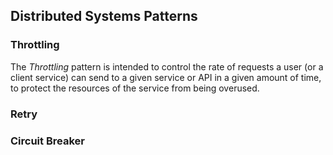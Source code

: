 ## Distributed Systems Patterns

### Throttling

The *Throttling* pattern is intended to control the rate of requests 
a user (or a client service) can send to a given service or API in a given amount of time, 
to protect the resources of the service from being overused.

### Retry

### Circuit Breaker

